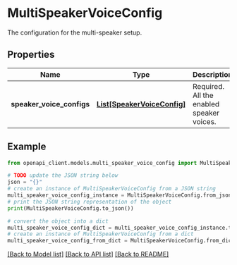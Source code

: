 # MultiSpeakerVoiceConfig

The configuration for the multi-speaker setup.

## Properties

Name | Type | Description | Notes
------------ | ------------- | ------------- | -------------
**speaker_voice_configs** | [**List[SpeakerVoiceConfig]**](SpeakerVoiceConfig.md) | Required. All the enabled speaker voices. | 

## Example

```python
from openapi_client.models.multi_speaker_voice_config import MultiSpeakerVoiceConfig

# TODO update the JSON string below
json = "{}"
# create an instance of MultiSpeakerVoiceConfig from a JSON string
multi_speaker_voice_config_instance = MultiSpeakerVoiceConfig.from_json(json)
# print the JSON string representation of the object
print(MultiSpeakerVoiceConfig.to_json())

# convert the object into a dict
multi_speaker_voice_config_dict = multi_speaker_voice_config_instance.to_dict()
# create an instance of MultiSpeakerVoiceConfig from a dict
multi_speaker_voice_config_from_dict = MultiSpeakerVoiceConfig.from_dict(multi_speaker_voice_config_dict)
```
[[Back to Model list]](../README.md#documentation-for-models) [[Back to API list]](../README.md#documentation-for-api-endpoints) [[Back to README]](../README.md)


